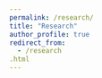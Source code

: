 ```yaml
---
permalink: /research/
title: "Research"
author_profile: true
redirect_from: 
  - /research
.html
---
```



